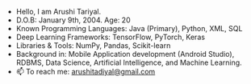 - Hello, I am Arushi Tariyal.
- D.O.B: January 9th, 2004. Age: 20
- Known Programming Languages: Java (Primary), Python, XML, SQL
- Deep Learning Frameworks: TensorFlow, PyTorch, Keras
- Libraries & Tools: NumPy, Pandas, Scikit-learn
- Background in: Mobile Application development (Android Studio), RDBMS, Data Science, Artificial Intelligence, and Machine Learning.
- 📫 To reach me: arushitadiyal@gmail.com
